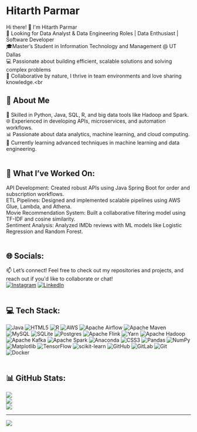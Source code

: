 # Hitarth Parmar

Hi there! 👋 I'm Hitarth Parmar<br>🚀 Looking for Data Analyst & Data Engineering Roles | Data Enthusiast | Software Developer<br>
🎓Master’s Student in Information Technology and Management @ UT Dallas<br>
💻 Passionate about building efficient, scalable solutions and solving complex problems<br>
🤝 Collaborative by nature, I thrive in team environments and love sharing knowledge.<br<br>

## 🌟 About Me<br>
🔧 Skilled in Python, Java, SQL, R, and big data tools like Hadoop and Spark.<br>
🌐 Experienced in developing APIs, microservices, and automation workflows.<br>
📊 Passionate about data analytics, machine learning, and cloud computing.<br>
🌱 Currently learning advanced techniques in machine learning and data engineering.<br><br>

## 💼 What I’ve Worked On:<br>
API Development: Created robust APIs using Java Spring Boot for order and subscription workflows.<br>
ETL Pipelines: Designed and implemented scalable pipelines using AWS Glue, Lambda, and Athena.<br>
Movie Recommendation System: Built a collaborative filtering model using TF-IDF and cosine similarity.<br>
Sentiment Analysis: Analyzed IMDb reviews with ML models like Logistic Regression and Random Forest.<br><br>



## 🌐 Socials:
📫 Let’s connect! Feel free to check out my repositories and projects, and reach out if you'd like to collaborate or chat!<br>[![Instagram](https://img.shields.io/badge/Instagram-%23E4405F.svg?logo=Instagram&logoColor=white)](https://instagram.com/_hitarth) [![LinkedIn](https://img.shields.io/badge/LinkedIn-%230077B5.svg?logo=linkedin&logoColor=white)](https://linkedin.com/in/hitarthparmar) <br><br>

## 💻 Tech Stack:
![Java](https://img.shields.io/badge/java-%23ED8B00.svg?style=for-the-badge&logo=openjdk&logoColor=white) ![HTML5](https://img.shields.io/badge/html5-%23E34F26.svg?style=for-the-badge&logo=html5&logoColor=white) ![R](https://img.shields.io/badge/r-%23276DC3.svg?style=for-the-badge&logo=r&logoColor=white) ![AWS](https://img.shields.io/badge/AWS-%23FF9900.svg?style=for-the-badge&logo=amazon-aws&logoColor=white) ![Apache Airflow](https://img.shields.io/badge/Apache%20Airflow-017CEE?style=for-the-badge&logo=Apache%20Airflow&logoColor=white) ![Apache Maven](https://img.shields.io/badge/Apache%20Maven-C71A36?style=for-the-badge&logo=Apache%20Maven&logoColor=white) ![MySQL](https://img.shields.io/badge/mysql-4479A1.svg?style=for-the-badge&logo=mysql&logoColor=white) ![SQLite](https://img.shields.io/badge/sqlite-%2307405e.svg?style=for-the-badge&logo=sqlite&logoColor=white) ![Postgres](https://img.shields.io/badge/postgres-%23316192.svg?style=for-the-badge&logo=postgresql&logoColor=white) ![Apache Flink](https://img.shields.io/badge/Apache%20Flink-E6526F?style=for-the-badge&logo=Apache%20Flink&logoColor=white) ![Yarn](https://img.shields.io/badge/yarn-%232C8EBB.svg?style=for-the-badge&logo=yarn&logoColor=white) ![Apache Hadoop](https://img.shields.io/badge/Apache%20Hadoop-66CCFF?style=for-the-badge&logo=apachehadoop&logoColor=black) ![Apache Kafka](https://img.shields.io/badge/Apache%20Kafka-000?style=for-the-badge&logo=apachekafka) ![Apache Spark](https://img.shields.io/badge/Apache%20Spark-FDEE21?style=for-the-badge&logo=apachespark&logoColor=black) ![Anaconda](https://img.shields.io/badge/Anaconda-%2344A833.svg?style=for-the-badge&logo=anaconda&logoColor=white) ![CSS3](https://img.shields.io/badge/css3-%231572B6.svg?style=for-the-badge&logo=css3&logoColor=white) ![Pandas](https://img.shields.io/badge/pandas-%23150458.svg?style=for-the-badge&logo=pandas&logoColor=white) ![NumPy](https://img.shields.io/badge/numpy-%23013243.svg?style=for-the-badge&logo=numpy&logoColor=white) ![Matplotlib](https://img.shields.io/badge/Matplotlib-%23ffffff.svg?style=for-the-badge&logo=Matplotlib&logoColor=black) ![TensorFlow](https://img.shields.io/badge/TensorFlow-%23FF6F00.svg?style=for-the-badge&logo=TensorFlow&logoColor=white) ![scikit-learn](https://img.shields.io/badge/scikit--learn-%23F7931E.svg?style=for-the-badge&logo=scikit-learn&logoColor=white) ![GitHub](https://img.shields.io/badge/github-%23121011.svg?style=for-the-badge&logo=github&logoColor=white) ![GitLab](https://img.shields.io/badge/gitlab-%23181717.svg?style=for-the-badge&logo=gitlab&logoColor=white) ![Git](https://img.shields.io/badge/git-%23F05033.svg?style=for-the-badge&logo=git&logoColor=white) ![Docker](https://img.shields.io/badge/docker-%230db7ed.svg?style=for-the-badge&logo=docker&logoColor=white)<br><br>
## 📊 GitHub Stats:
![](https://github-readme-stats.vercel.app/api?username=Hitarth-codes&theme=dark&hide_border=false&include_all_commits=true&count_private=true)<br/>
![](https://github-readme-streak-stats.herokuapp.com/?user=Hitarth-codes&theme=dark&hide_border=false)<br/>
![](https://github-readme-stats.vercel.app/api/top-langs/?username=Hitarth-codes&theme=dark&hide_border=false&include_all_commits=true&count_private=true&layout=compact)

---
[![](https://visitcount.itsvg.in/api?id=Hitarth-codes&icon=0&color=0)](https://visitcount.itsvg.in)

<!-- Proudly created with GPRM ( https://gprm.itsvg.in ) -->
